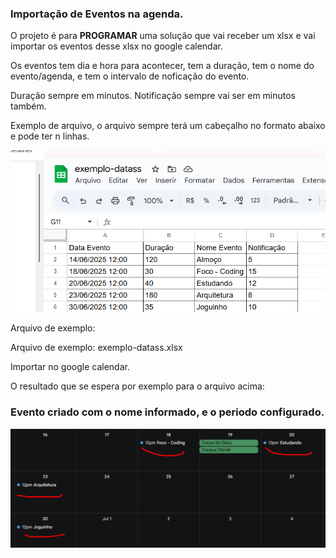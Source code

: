 ### Importação de Eventos na agenda.

O projeto é para **PROGRAMAR** uma solução que vai receber um xlsx e vai importar os eventos desse xlsx no google calendar.

Os eventos tem dia e hora para acontecer, tem a duração, tem o nome do evento/agenda, e tem o intervalo de noficação do evento.

Duração sempre em minutos.
Notificação sempre vai ser em minutos também.


Exemplo de arquivo, o arquivo sempre terá um cabeçalho no formato abaixo e pode ter n linhas.

![excel.png](excel.png)

Arquivo de exemplo:

Arquivo de exemplo: exemplo-datass.xlsx

Importar no google calendar.

O resultado que se espera por exemplo para o arquivo acima:

### Evento criado com o nome informado, e o periodo configurado.

![importado.png](importado.png)

